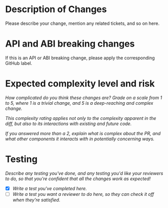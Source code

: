 # Description of Changes

Please describe your change, mention any related tickets, and so on here.

# API and ABI breaking changes

If this is an API or ABI breaking change, please apply the
corresponding GitHub label.

# Expected complexity level and risk

*How complicated do you think these changes are? Grade on a scale from 1 to 5,
where 1 is a trivial change, and 5 is a deep-reaching and complex change.*

*This complexity rating applies not only to the complexity apparent in the diff,
but also to its interactions with existing and future code.*

*If you answered more than a 2, explain what is complex about the PR,
and what other components it interacts with in potentially concerning ways.*

# Testing

*Describe any testing you've done, and any testing you'd like your reviewers to do,
so that you're confident that all the changes work as expected!*

- [x] *Write a test you've completed here.*
- [ ] *Write a test you want a reviewer to do here, so they can check it off when they're satisfied.*
